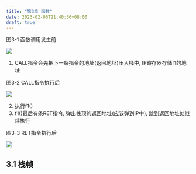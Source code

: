 ```yaml
---
title: "第3章 函数"
date: 2023-02-06T21:40:56+08:00
draft: true
---
```


图3-1 函数调用发生前

![](https://res.weread.qq.com/wrepub/CB_3300047233_Figure-P45_5231.jpg)

1. CALL指令会先把下一条指令的地址(返回地址)压入栈中, IP寄存器存储f1的地址

图3-2 CALL指令执行后

![](https://res.weread.qq.com/wrepub/CB_3300047233_Figure-P46_5242.jpg)

2. 执行f1()
3. f1()最后有条RET指令, 弹出栈顶的返回地址(应该弹到IP中), 跳到返回地址处继续执行

图3-3 RET指令执行后

![](https://res.weread.qq.com/wrepub/CB_3300047233_Figure-P46_5245.jpg)

## 3.1 栈帧
